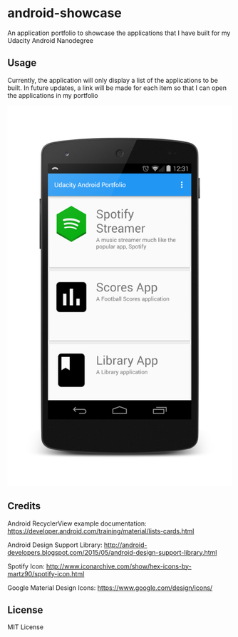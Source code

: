 # android-showcase
An application portfolio to showcase the applications that I have built for my Udacity Android Nanodegree

## Usage

Currently, the application will only display a list of the applications to be built.
In future updates, a link will be made for each item so that I can open the applications in my portfolio

![Udacity Android Portfolio](https://raw.githubusercontent.com/TylerMcCraw/android-showcase/master/android_showcase_nexus5.png)

## Credits

Android RecyclerView example documentation: https://developer.android.com/training/material/lists-cards.html

Android Design Support Library: http://android-developers.blogspot.com/2015/05/android-design-support-library.html

Spotify Icon: http://www.iconarchive.com/show/hex-icons-by-martz90/spotify-icon.html

Google Material Design Icons: https://www.google.com/design/icons/

## License

MIT License
